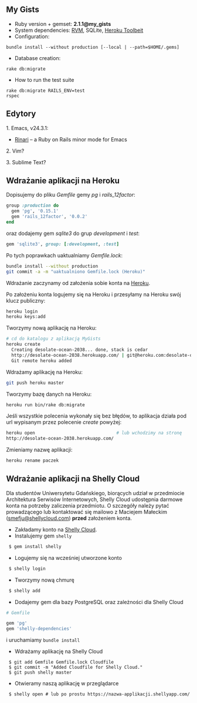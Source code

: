 ## My Gists

* Ruby version + gemset: **2.1.1@my_gists**
* System dependencies: [RVM](http://rvm.io/rvm/install),
 SQLite, [Heroku Toolbeit](https://toolbelt.heroku.com/)
* Configuration:
```
bundle install --without production [--local | --path=$HOME/.gems]
```

* Database creation:

```
rake db:migrate
```

* How to run the test suite
```
rake db:migrate RAILS_ENV=test
rspec
```

## Edytory

1\. Emacs, v24.3.1:

* [Rinari](http://rinari.rubyforge.org/Navigation.html) –
a Ruby on Rails minor mode for Emacs

2\. Vim?

3\. Sublime Text?


## Wdrażanie aplikacji na Heroku

Dopisujemy do pliku *Gemfile* gemy *pg* i *rails_12factor*:

```ruby
group :production do
  gem 'pg', '0.15.1'
  gem 'rails_12factor', '0.0.2'
end
```

oraz dodajemy gem *sqlite3* do grup *development* i *test*:

```ruby
gem 'sqlite3', group: [:development, :test]
```

Po tych poprawkach uaktualniamy *Gemfile.lock*:

```bash
bundle install --without production
git commit -a -m "uaktualniono Gemfile.lock (Heroku)"
```

Wdrażanie zaczynamy od założenia sobie konta na [Heroku](http://www.heroku.com/).

Po założeniu konta logujemy się na Heroku i przesyłamy na Heroku swój klucz publiczny:

```bash
heroku login
heroku keys:add
```

Tworzymy nową aplikację na Heroku:

```bash
# cd do katalogu z aplikacją MyGists
heroku create
  Creating desolate-ocean-2038... done, stack is cedar
  http://desolate-ocean-2038.herokuapp.com/ | git@heroku.com:desolate-ocean-2038.git
  Git remote heroku added
```

Wdrażamy aplikację na Heroku:

```bash
git push heroku master
```

Tworzymy bazę danych na Heroku:

```bash
heroku run bin/rake db:migrate
```

Jeśli wszystkie polecenia wykonały się bez błędów,
to aplikacja działa pod url wypisanym przez polecenie *create* powyżej:

```bash
heroku open                               # lub wchodzimy na stronę
http://desolate-ocean-2038.herokuapp.com/
```

Zmieniamy nazwę aplikacji:

```bash
heroku rename paczek
```


## Wdrażanie aplikacji na Shelly Cloud

Dla studentów Uniwersytetu Gdańskiego, biorących udział w przedmiocie
Architektura Serwisów Internetowych, Shelly Cloud udostępnia darmowe
konta na potrzeby zaliczenia przedmiotu. O szczegóły należy pytać
prowadzącego lub kontaktować się mailowo z Maciejem Małeckim
(smefju@shellycloud.com) **przed** założeniem konta.

 * Zakładamy konto na [Shelly Cloud](https://shellycloud.com/sign_up).
 * Instalujemy gem `shelly`

```bash
 $ gem install shelly
```

 * Logujemy się na wcześniej utworzone konto

```bash
 $ shelly login
```

 * Tworzymy nową chmurę

```bash
 $ shelly add
```

 * Dodajemy gem dla bazy PostgreSQL oraz zależności dla Shelly Cloud

```ruby
# Gemfile

gem 'pg'
gem 'shelly-dependencies'
```

i uruchamiamy `bundle install`

 * Wdrażamy aplikację na Shelly Cloud

```
 $ git add Gemfile Gemfile.lock Cloudfile
 $ git commit -m "Added Cloudfile for Shelly Cloud."
 $ git push shelly master
```

 * Otwieramy naszą aplikację w przeglądarce

```
 $ shelly open # lub po prostu https://nazwa-applikacji.shellyapp.com/
```
